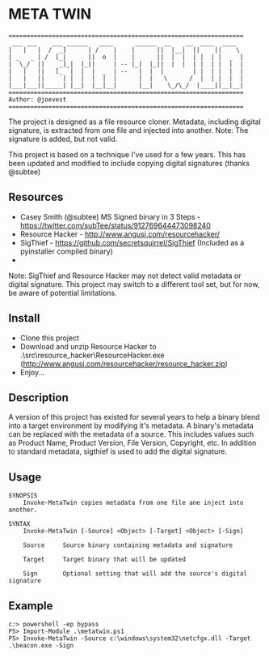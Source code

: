 # META TWIN

```
=================================================================
 ___ ___    ___ ______   ____      ______  __    __  ____  ____
|   |   |  /  _]      | /    |    |      ||  |__|  ||    ||    \
| _   _ | /  [_|      ||  o  |    |      ||  |  |  | |  | |  _  |
|  \_/  ||    _]_|  |_||     | -- |_|  |_||  |  |  | |  | |  |  |
|   |   ||   [_  |  |  |  _  | --   |  |  |        | |  | |  |  |
|   |   ||     | |  |  |  |  |      |  |   \      /  |  | |  |  |
|___|___||_____| |__|  |__|__|      |__|    \_/\_/  |____||__|__|
=================================================================
Author: @joevest
=================================================================
```

The project is designed as a file resource cloner.  Metadata, including digital signature, is extracted from one file and injected into another.
Note: The signature is added, but not valid.  

This project is based on a technique I've used for a few years.  This has been updated and modified to include copying digital signatures (thanks @subtee)

## Resources

 - Casey Smith (@subtee) MS Signed binary in 3 Steps - https://twitter.com/subTee/status/912769644473098240
 - Resource Hacker - http://www.angusj.com/resourcehacker/
 - SigThief - https://github.com/secretsquirrel/SigThief  (Included as a pyinstaller compiled binary)
 - 
Note: SigThief and Resource Hacker may not detect valid metadata or digital signature.  This project may switch to a different tool set, but for now, be aware of potential limitations.

## Install
 
 - Clone this project
 - Download and unzip Resource Hacker to .\src\resource_hacker\ResourceHacker.exe (http://www.angusj.com/resourcehacker/resource_hacker.zip)
 - Enjoy...

## Description

A version of this project has existed for several years to help a binary blend into a target environment by modifying it's metadata.  A binary's metadata can be replaced with the metadata of a source.  This includes values such as Product Name, Product Version, File Version, Copyright, etc.  In addition to standard metadata, sigthief is used to add the digital signature.  

## Usage

```
SYNOPSIS
    Invoke-MetaTwin copies metadata from one file ane inject into another.

SYNTAX
    Invoke-MetaTwin [-Source] <Object> [-Target] <Object> [-Sign] 

    Source     Source binary containing metadata and signature
    
    Target     Target binary that will be updated

    Sign       Optional setting that will add the source's digital signature   

```

## Example

```
c:> powershell -ep bypass
PS> Import-Module .\metatwin.ps1
PS> Invoke-MetaTwin -Source c:\windows\system32\netcfgx.dll -Target .\beacon.exe -Sign
```
